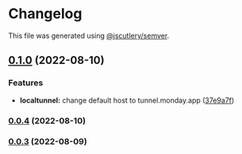 # Changelog

This file was generated using [@jscutlery/semver](https://github.com/jscutlery/semver).

## [0.1.0](https://github.com/DaPulse/monday-localtunnel/compare/localtunnel-0.0.4...localtunnel-0.1.0) (2022-08-10)


### Features

* **localtunnel:** change default host to tunnel.monday.app ([37e9a7f](https://github.com/DaPulse/monday-localtunnel/commit/37e9a7faa82487201102094114cf5b7eb587bd1d))

### [0.0.4](https://github.com/DaPulse/monday-localtunnel/compare/localtunnel-0.0.3...localtunnel-0.0.4) (2022-08-10)

### [0.0.3](https://github.com/DaPulse/monday-localtunnel/compare/localtunnel-0.0.2...localtunnel-0.0.3) (2022-08-09)
